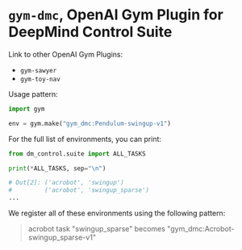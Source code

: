 # `gym-dmc`, OpenAI Gym Plugin for DeepMind Control Suite

Link to other OpenAI Gym Plugins:

- `gym-sawyer`
- `gym-toy-nav`

Usage pattern:
```python
import gym

env = gym.make("gym_dmc:Pendulum-swingup-v1")
```

For the full list of environments, you can print:
```python
from dm_control.suite import ALL_TASKS

print(*ALL_TASKS, sep="\n")

# Out[2]: ('acrobot', 'swingup')
#         ('acrobot', 'swingup_sparse')
...
```
We register all of these environments using the following
pattern:
> acrobot task "swingup_sparse" becomes "gym_dmc:Acrobot-swingup_sparse-v1"
